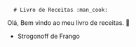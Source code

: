   

      # Livro de Receitas :man_cook:



Olá, Bem vindo ao meu livro de receitas. :wave:

- Strogonoff de Frango


